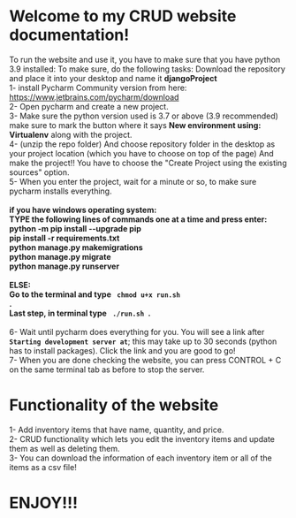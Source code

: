 # Welcome to my CRUD website documentation! 
To run the website and use it, you have to make sure that you have python 3.9 installed:
To make sure, do the following tasks:
Download the repository and place it into your desktop and name it <b>djangoProject</b> <br>
1- install Pycharm Community version from here: https://www.jetbrains.com/pycharm/download <br>
2- Open pycharm and create a new project.<br>
3- Make sure the python version used is 3.7 or above (3.9 recommended) make sure to mark the button where it says <b>New environment using: Virtualenv</b> along with the project.<br>
4- (unzip the repo folder) And choose repository folder in the desktop as your project location (which you have to choose on top of the page) And make the project!! You have to choose the "Create Project using the existing sources" option.<br>
5- When you enter the project, wait for a minute or so, to make sure pycharm installs everything.<br><br>
<b>if you have windows operating system:<br>
        TYPE the following lines of commands one at a time and press enter:<br>
        python -m pip install --upgrade pip<br>
        pip install -r requirements.txt<br>
        python manage.py makemigrations<br>
        python manage.py migrate<br>
        python manage.py runserver</b><br><br>
    <b>ELSE:<br>
    Go to the terminal and type <code> chmod u+x run.sh </code>.<br>
    Last step, in terminal type <code> ./run.sh </code>. <br><br></b>
    6- Wait until pycharm does everything for you. You will see a link after <b><code>Starting development server at</b></code>; this may take up to 30 seconds (python has to install packages). Click the link and you are good to go!<br>
    7- When you are done checking the website, you can press CONTROL + C on the same terminal tab as before to stop the server.

# Functionality of the website
1- Add inventory items that have name, quantity, and price. <br>
2- CRUD functionality which lets you edit the inventory items and update them as well as deleting them.<br>
3- You can download the information of each inventory item or all of the items as a csv file!<br>
# ENJOY!!!
